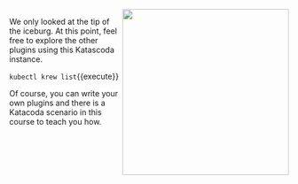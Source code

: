 <img align="right" src="/javajon/courses/kubernetes-extensibility/kubectl-plugin/assets/iceburg.jpg" width="300">

We only looked at the tip of the iceburg. At this point, feel free to explore the other plugins using this Katascoda instance.

`kubectl krew list`{{execute}}

Of course, you can write your own plugins and there is a Katacoda scenario in this course to teach you how.
